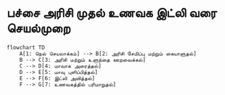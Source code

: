 # பச்சை அரிசி முதல் உணவக இட்லி வரை செயல்முறை

```mermaid
flowchart TD
    A[1: நெல் செயலாக்கம்] --> B[2: அரிசி சேமிப்பு மற்றும் கையாளுதல்]
    B --> C[3: அரிசி மற்றும் உளுந்தை ஊறவைக்கல்]
    C --> D[4: மாவாக அரைத்தல்]
    D --> E[5: மாவு புளிப்பித்தல்]
    E --> F[6: இட்லி அவித்தல்]
    F --> G[7: உணவகத்தில் பரிமாறுதல்]
